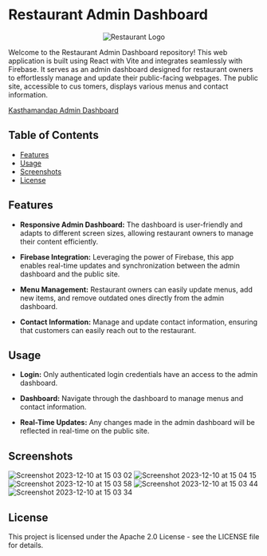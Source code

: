 # Restaurant Admin Dashboard
<p align="center">
  <img src="https://github.com/bekstha/Dashboard/assets/91323947/9919944e-73f7-439d-a0c4-73afef0981f2" alt="Restaurant Logo">
</p>

Welcome to the Restaurant Admin Dashboard repository! This web application is built using React with Vite and integrates seamlessly with Firebase. It serves as an admin dashboard designed for restaurant owners to effortlessly manage and update their public-facing webpages. The public site, accessible to cus
tomers, displays various menus and contact information.

[Kasthamandap Admin Dashboard](https://kasthamandap-admin.web.app/)

## Table of Contents
- [Features](#features)
- [Usage](#usage)
- [Screenshots](#screenshots)
- [License](#license)
  

## Features

- **Responsive Admin Dashboard:** The dashboard is user-friendly and adapts to different screen sizes, allowing restaurant owners to manage their content efficiently.

- **Firebase Integration:** Leveraging the power of Firebase, this app enables real-time updates and synchronization between the admin dashboard and the public site.

- **Menu Management:** Restaurant owners can easily update menus, add new items, and remove outdated ones directly from the admin dashboard.

- **Contact Information:** Manage and update contact information, ensuring that customers can easily reach out to the restaurant.


## Usage

- **Login:** Only authenticated login credentials have an access to the admin dashboard.

- **Dashboard:** Navigate through the dashboard to manage menus and contact information.

- **Real-Time Updates:** Any changes made in the admin dashboard will be reflected in real-time on the public site.


## Screenshots

![Screenshot 2023-12-10 at 15 03 02](https://github.com/bekstha/Dashboard/assets/91323947/ee270d1a-9f69-4802-9735-7b292756f9ba)
![Screenshot 2023-12-10 at 15 04 15](https://github.com/bekstha/Dashboard/assets/91323947/b3485947-8e75-4e72-9a33-dc8a6e2ae1e7)
![Screenshot 2023-12-10 at 15 03 58](https://github.com/bekstha/Dashboard/assets/91323947/11570124-fcf1-4b74-be0e-b941ec8ef566)
![Screenshot 2023-12-10 at 15 03 44](https://github.com/bekstha/Dashboard/assets/91323947/1d0037f8-bf99-4f34-8e55-f9c5130fc950)
![Screenshot 2023-12-10 at 15 03 34](https://github.com/bekstha/Dashboard/assets/91323947/007a0f56-b6f9-47f8-9704-516143308f8e)


## License
This project is licensed under the Apache 2.0 License - see the LICENSE file for details.




